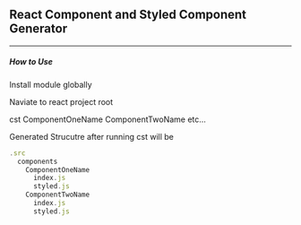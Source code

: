 ## React Component and Styled Component Generator

***

##### How to Use

Install module globally

Naviate to react project root

cst ComponentOneName ComponentTwoName etc...

Generated Strucutre after running cst will be
```javascript
.src
  components
    ComponentOneName
      index.js
      styled.js
    ComponentTwoName
      index.js
      styled.js
```
